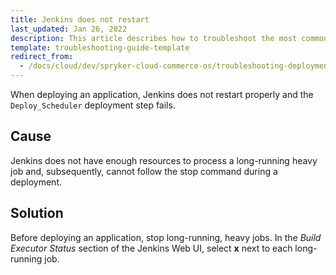 ```yaml
---
title: Jenkins does not restart
last_updated: Jan 26, 2022
description: This article describes how to troubleshoot the most common problems with the jenkins scheulder
template: troubleshooting-guide-template
redirect_from:
  - /docs/cloud/dev/spryker-cloud-commerce-os/troubleshooting-deployment/jenkins-does-not-restart.html
---
```


When deploying an application, Jenkins does not restart properly and the `Deploy_Scheduler` deployment step fails.

## Cause

Jenkins does not have enough resources to process a long-running heavy job and, subsequently, cannot follow the stop command during a deployment.

## Solution

Before deploying an application, stop long-running, heavy jobs. In the *Build Executor Status* section of the Jenkins Web UI, select **x** next to each long-running job.
